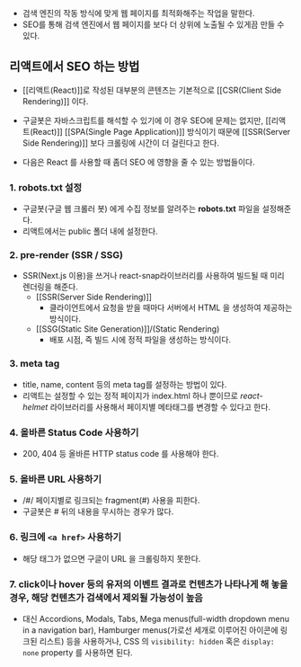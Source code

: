 - 검색 엔진의 작동 방식에 맞게 웹 페이지를 최적화해주는 작업을 말한다.
- SEO를 통해 검색 엔진에서 웹 페이지를 보다 더 상위에 노출될 수 있게끔 만들 수 있다.

## 리액트에서 SEO 하는 방법

- [[리액트(React)]]로 작성된 대부분의 콘텐츠는 기본적으로 [[CSR(Client Side Rendering)]] 이다.  
- 구글봇은 자바스크립트를 해석할 수 있기에 이 경우 SEO에 문제는 없지만, [[리액트(React)]] [[SPA(Single Page Application)]] 방식이기 때문에 [[SSR(Server Side Rendering)]] 보다 크롤링에 시간이 더 걸린다고 한다.

- 다음은 React 를 사용할 때 좀더 SEO 에 영향을 줄 수 있는 방법들이다.

### 1. robots.txt 설정

- 구글봇(구글 웹 크롤러 봇) 에게 수집 정보를 알려주는 **robots.txt** 파일을 설정해준다.
- 리액트에서는 public 폴더 내에 설정한다.

### 2. pre-render (SSR / SSG)

- SSR(Next.js 이용)을 쓰거나 react-snap라이브러리를 사용하여 빌드될 때 미리 렌더링을 해준다.
	- [[SSR(Server Side Rendering)]]
		- 클라이언트에서 요청을 받을 때마다 서버에서 HTML 을 생성하여 제공하는 방식이다.
	 - [[SSG(Static Site Generation)]]/(Static Rendering)
		- 배포 시점, 즉 빌드 시에 정적 파일을 생성하는 방식이다. 
### 3. meta tag

- title, name, content 등의 meta tag를 설정하는 방법이 있다.  
- 리액트는 설정할 수 있는 정적 페이지가 index.html 하나 뿐이므로 _react-helmet_ 라이브러리를 사용해서 페이지별 메타태그를 변경할 수 있다고 한다.
### 4. 올바른 Status Code 사용하기

- 200, 404 등 올바른 HTTP status code 를 사용해야 한다.

### 5. 올바른 URL 사용하기

- /#/ 페이지별로 링크되는 fragment(#) 사용을 피한다.
- 구글봇은 # 뒤의 내용을 무시하는 경우가 많다.

### 6. 링크에 `<a href>` 사용하기

- 해당 태그가 없으면 구글이 URL 을 크롤링하지 못한다.

### 7. click이나 hover 등의 유저의 이벤트 결과로 컨텐츠가 나타나게 해 놓을 경우, 해당 컨텐츠가 검색에서 제외될 가능성이 높음

- 대신 Accordions, Modals, Tabs, Mega menus(full-width dropdown menu in a navigation bar), Hamburger menus(가로선 세개로 이루어진 아이콘에 링크된 리스트) 등을 사용하거나, CSS 의 `visibility: hidden` 혹은 `display: none` property 를 사용하면 된다.